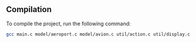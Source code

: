 ## Compilation

To compile the project, run the following command:

```bash
gcc main.c model/aeroport.c model/avion.c util/action.c util/display.c -Iutil -o main
